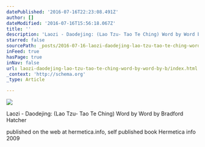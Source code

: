 ```yaml
---
datePublished: '2016-07-16T22:23:08.491Z'
author: []
dateModified: '2016-07-16T15:56:18.067Z'
title: ''
description: 'Laozi - Daodejing: (Lao Tzu- Tao Te Ching) Word by Word by Bradford Hatcher'
starred: false
sourcePath: _posts/2016-07-16-laozi-daodejing-lao-tzu-tao-te-ching-word-by-word-by-b.md
inFeed: true
hasPage: true
inNav: false
url: laozi-daodejing-lao-tzu-tao-te-ching-word-by-word-by-b/index.html
_context: 'http://schema.org'
_type: Article

---
```

![](https://the-grid-user-content.s3-us-west-2.amazonaws.com/c5d8ed3d-a240-4051-ba5f-fe8fac98ad26.jpg)

Laozi - Daodejing: (Lao Tzu- Tao Te Ching) Word by Word by Bradford Hatcher

published on the web at hermetica.info, self published book Hermetica info 2009